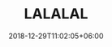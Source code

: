 ---
title: "LALALAL"
date: 2018-12-29T11:02:05+06:00
icon: "ti-help-alt"
description: "Lorem ipsum dolor sit amet ipsum dolor sit amet ipsum dolor sit amet"
type : "docs"
draft: false
---